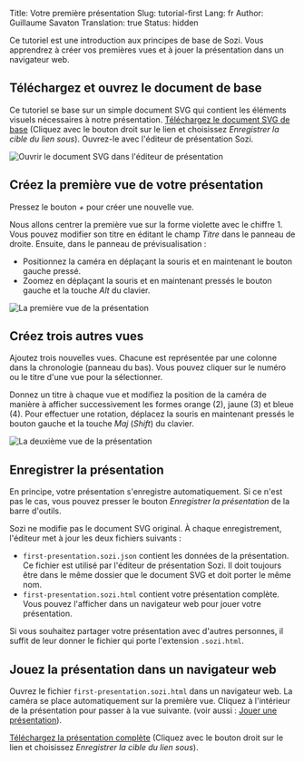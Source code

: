 Title: Votre première présentation
Slug: tutorial-first
Lang: fr
Author: Guillaume Savaton
Translation: true
Status: hidden

Ce tutoriel est une introduction aux principes de base de Sozi.
Vous apprendrez à créer vos premières vues et à jouer la présentation dans un navigateur web.


Téléchargez et ouvrez le document de base
-----------------------------------------

Ce tutoriel se base sur un simple document SVG qui contient les éléments visuels nécessaires à notre présentation.
[Téléchargez le document SVG de base](https://github.com/senshu/Sozi/raw/master/samples/first-presentation.svg)
(Cliquez avec le bouton droit sur le lien et choisissez *Enregistrer la cible du lien sous*).
Ouvrez-le avec l'éditeur de présentation Sozi.

![Ouvrir le document SVG dans l'éditeur de présentation](|filename|/images/tutorial-first/first-presentation-screenshot-01.fr.png)


Créez la première vue de votre présentation
-------------------------------------------

Pressez le bouton *+* pour créer une nouvelle vue.

Nous allons centrer la première vue sur la forme violette avec le chiffre 1.
Vous pouvez modifier son titre en éditant le champ *Titre* dans le panneau de droite.
Ensuite, dans le panneau de prévisualisation&nbsp;:

* Positionnez la caméra en déplaçant la souris et en maintenant le bouton gauche pressé.
* Zoomez en déplaçant la souris et en maintenant pressés le bouton gauche et la touche *Alt* du clavier.

![La première vue de la présentation](|filename|/images/tutorial-first/first-presentation-screenshot-02.fr.png)


Créez trois autres vues
-----------------------

Ajoutez trois nouvelles vues.
Chacune est représentée par une colonne dans la chronologie (panneau du bas).
Vous pouvez cliquer sur le numéro ou le titre d'une vue pour la sélectionner.

Donnez un titre à chaque vue et modifiez la position de la caméra de manière à afficher
successivement les formes orange (2), jaune (3) et bleue (4).
Pour effectuer une rotation, déplacez la souris en maintenant pressés le bouton gauche et la touche *Maj* (*Shift*)
du clavier.

![La deuxième vue de la présentation](|filename|/images/tutorial-first/first-presentation-screenshot-03.fr.png)


Enregistrer la présentation
---------------------------

En principe, votre présentation s'enregistre automatiquement.
Si ce n'est pas le cas, vous pouvez presser le bouton *Enregistrer la présentation* de la barre d'outils.

Sozi ne modifie pas le document SVG original.
À chaque enregistrement, l'éditeur met à jour les deux fichiers suivants&nbsp;:

* `first-presentation.sozi.json` contient les données de la présentation. Ce fichier est utilisé
  par l'éditeur de présentation Sozi. Il doit toujours être dans le même dossier que le document SVG
  et doit porter le même nom.
* `first-presentation.sozi.html` contient votre présentation complète. Vous pouvez l'afficher dans
  un navigateur web pour jouer votre présentation.

Si vous souhaitez partager votre présentation avec d'autres personnes,
il suffit de leur donner le fichier qui porte l'extension `.sozi.html`.


Jouez la présentation dans un navigateur web
--------------------------------------------

Ouvrez le fichier `first-presentation.sozi.html` dans un navigateur web.
La caméra se place automatiquement sur la première vue.
Cliquez à l'intérieur de la présentation pour passer à la vue suivante.
(voir aussi&nbsp;: [Jouer une présentation](|filename|play.md)).

[Téléchargez la présentation complète](https://github.com/senshu/Sozi/raw/master/samples/first-presentation.sozi.html)
(Cliquez avec le bouton droit sur le lien et choisissez *Enregistrer la cible du lien sous*).

